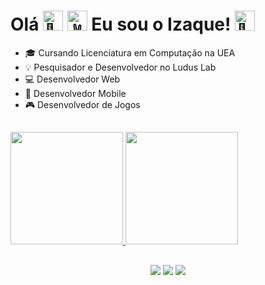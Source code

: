 ####
<div>
      <h1>
        Olá 
        <img src="https://fonts.gstatic.com/s/e/notoemoji/latest/1f44b/512.gif" alt="👋" width="32" height="32">
        <img src="https://fonts.gstatic.com/s/e/notoemoji/latest/270c_fe0f/512.gif" alt="✌" width="32" height="32">    
        Eu sou o Izaque!
        <img src="https://fonts.gstatic.com/s/e/notoemoji/latest/1f331/512.gif" alt="🌱" width="32" height="32">
      </h1>
 </div>
   
- 🎓 Cursando Licenciatura em Computação na UEA
- 💡 Pesquisador e Desenvolvedor no Ludus Lab
- 💻 Desenvolvedor Web
- 📱 Desenvolvedor Mobile
- 🎮 Desenvolvedor de Jogos

##
<div>
<a href="https://github.com/IzaqueRolim">
<img height="180em" src="https://github-readme-stats.vercel.app/api/top-langs/?username=IzaqueRolim&layout=compact&langs_count=7&theme=dracula"/>
<img height="180em" src="https://github-readme-stats.vercel.app/api?username=IzaqueRolim&show_icons=true&theme=dracula&include_all_commits=true&count_private=true"/>
</div>
      
##
   
<div align = "center">
    <a href="https://www.instagram.com/r.izaque_/" target="_blank"><img src="https://img.shields.io/badge/-Instagram-%23E4405F?style=for-the-badge&logo=instagram&logoColor=white" target="_blank"></a>
      <a href="https://www.linkedin.com/in/izaquerolim" target="_blank"><img src="https://img.shields.io/badge/-LinkedIn-%230077B5?style=for-the-badge&logo=linkedin&logoColor=white" target="_blank"></a> 
    <a href = "mailto:izaque.rolim.canavarro@gmail.com"><img src="https://img.shields.io/badge/Gmail-D14836?style=for-the-badge&logo=gmail&logoColor=white" target="_blank"></a>
</div>
